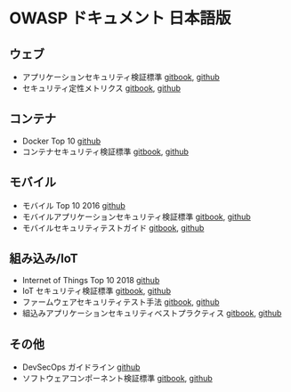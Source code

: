 # OWASP ドキュメント 日本語版

## ウェブ

* アプリケーションセキュリティ検証標準 [gitbook](https://coky-t.gitbook.io/owasp-asvs-ja/), [github](https://github.com/coky-t/owasp-asvs-ja/)
* セキュリティ定性メトリクス [gitbook](https://coky-t.gitbook.io/owasp-sqm-ja/), [github](https://github.com/coky-t/owasp-sqm-ja/)

## コンテナ

* Docker Top 10 [github](https://github.com/coky-t/owasp-docker-security-ja/)
* コンテナセキュリティ検証標準 [gitbook](https://coky-t.gitbook.io/owasp-csvs-ja/), [github](https://github.com/coky-t/owasp-csvs-ja/)

## モバイル

* モバイル Top 10 2016 [github](https://github.com/coky-t/owasp-mobile-top10-2016-ja)
* モバイルアプリケーションセキュリティ検証標準 [gitbook](https://coky-t.gitbook.io/owasp-masvs-ja/), [github](https://github.com/coky-t/owasp-masvs-ja/)
* モバイルセキュリティテストガイド [gitbook](https://coky-t.gitbook.io/owasp-mstg-ja/), [github](https://github.com/coky-t/owasp-mstg-ja/)

## 組み込み/IoT

* Internet of Things Top 10 2018 [github](https://github.com/coky-t/owasp-iot-top10-2018-ja/)
* IoT セキュリティ検証標準 [gitbook](https://coky-t.gitbook.io/owasp-isvs-ja/), [github](https://github.com/coky-t/owasp-isvs-ja/)
* ファームウェアセキュリティテスト手法 [gitbook](https://coky-t.gitbook.io/owasp-fstm-ja/), [github](https://github.com/coky-t/owasp-fstm-ja/)
* 組込みアプリケーションセキュリティベストプラクティス [gitbook](https://coky-t.gitbook.io/embeddedappsec-ja/), [github](https://github.com/coky-t/embeddedappsec-ja/)

## その他

* DevSecOps ガイドライン [github](https://github.com/coky-t/owasp-devsecops-guideline-ja)
* ソフトウェアコンポーネント検証標準 [gitbook](https://coky-t.gitbook.io/owasp-scvs-ja/), [github](https://github.com/coky-t/owasp-scvs-ja/)

